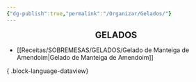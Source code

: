 ```yaml
---
{"dg-publish":true,"permalink":"/Organizar/Gelados/"}
---
```


<div style="text-align: center;"> <span style="font-size: 20px;"><b>GELADOS</b></span> </div>

- [[Receitas/SOBREMESAS/GELADOS/Gelado de Manteiga de Amendoim\|Gelado de Manteiga de Amendoim]]

{ .block-language-dataview}
